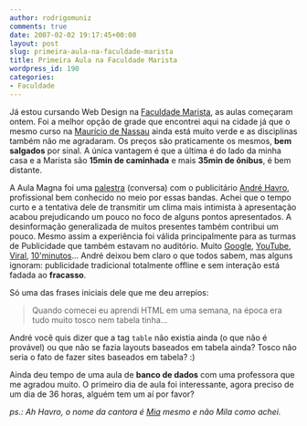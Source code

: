 ```yaml
---
author: rodrigomuniz
comments: true
date: 2007-02-02 19:17:45+00:00
layout: post
slug: primeira-aula-na-faculdade-marista
title: Primeira Aula na Faculdade Marista
wordpress_id: 190
categories:
- Faculdade
---
```


Já estou cursando Web Design na [Faculdade Marista](http://www.faculdademarista.com.br/), as aulas começaram ontem. Foi a melhor opção de grade que encontrei aqui na cidade já que o mesmo curso na [Maurício de Nassau](http://www.mauricionassau.com.br/) ainda está muito verde e as disciplinas também não me agradaram. Os preços são praticamente os mesmos, **bem salgados** por sinal. A única vantagem é que a última é do lado da minha casa e a Marista são **15min de caminhada** e mais **35min de ônibus**, é bem distante.

A Aula Magna foi uma [palestra](http://havro.blogspot.com/2007/02/do-monlogo-ao-dilogo.html) (conversa) com o publicitário [André Havro](http://havro.blogspot.com/), profissional bem conhecido no meio por essas bandas. Achei que o tempo curto e a tentativa dele de transmitir um clima mais intimista à apresentação acabou prejudicando um pouco no foco de alguns pontos apresentados. A desinformação generalizada de muitos presentes também contribui um pouco. Mesmo assim a experiência foi válida principalmente para as turmas de Publicidade que também estavam no auditório. Muito [Google](http://google.com), [YouTube](http://youtube.com), [Viral](http://en.wikipedia.org/wiki/Viral_marketing), [10'minutos](http://www.10minutos.com.br/)... André deixou bem claro o que todos sabem, mas alguns ignoram: publicidade tradicional totalmente offline e sem interação está fadada ao **fracasso**.

Só uma das frases iniciais dele que me deu arrepios:


> Quando comecei eu aprendi HTML em uma semana, na época era tudo muito tosco nem tabela tinha...


André você quis dizer que a tag `table` não existia ainda (o que não é provável) ou que não se fazia layouts baseados em tabela ainda? Tosco não seria o fato de fazer sites baseados em tabela? :)

Ainda deu tempo de uma aula de **banco de dados** com uma professora que me agradou muito. O primeiro dia de aula foi interessante, agora preciso de um dia de 36 horas, alguém tem um aí por favor?

_ps.: Ah Havro, o nome da cantora é [Mia](http://www.youtube.com/profile?user=miaarose) mesmo e não Mila como achei._
